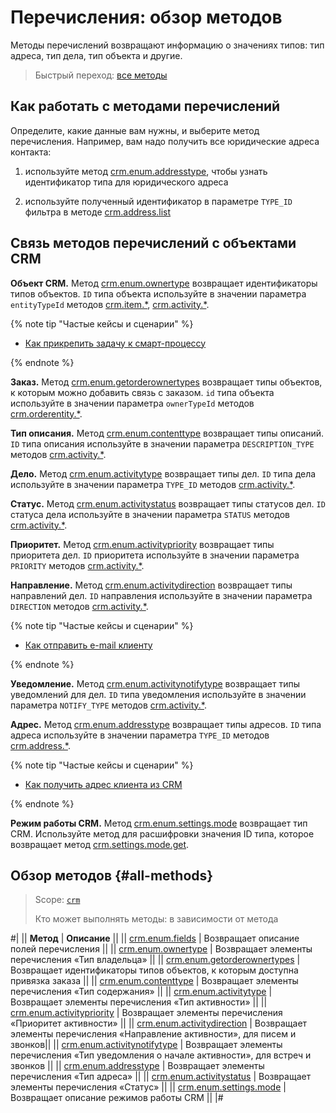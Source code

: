 # Перечисления: обзор методов

Методы перечислений возвращают информацию о значениях типов: тип адреса, тип дела, тип объекта и другие.

> Быстрый переход: [все методы](#all-methods) 

## Как работать с методами перечислений

Определите, какие данные вам нужны, и выберите метод перечисления. Например, вам надо получить все юридические адреса контакта:

1. используйте метод [crm.enum.addresstype](./crm-enum-address-type.md), чтобы узнать идентификатор типа для юридического адреса

2. используйте полученный идентификатор в параметре `TYPE_ID` фильтра в методе [crm.address.list](../../requisites/addresses/crm-address-list.md)

## Связь методов перечислений с объектами CRM

**Объект CRM.** Метод [crm.enum.ownertype](./crm-enum-owner-type.md) возвращает идентификаторы типов объектов. `ID` типа объекта используйте в значении параметра `entityTypeId` методов [crm.item.*](../../universal/index.md), [crm.activity.*](../../timeline/activities/index.md).

{% note tip "Частые кейсы и сценарии" %}

- [Как прикрепить задачу к смарт-процессу](../../../../tutorials/tasks/how-to-connect-task-to-spa.md)

{% endnote %}

**Заказ.** Метод [crm.enum.getorderownertypes](./crm-enum-get-order-owner-types.md) возвращает типы объектов, к которым можно добавить связь с заказом. `id` типа объекта используйте в значении параметра `ownerTypeId` методов [crm.orderentity.*](../../universal/order-entity/crm-order-entity-add.md).

**Тип описания.** Метод [crm.enum.contenttype](./crm-enum-content-type.md) возвращает типы описаний. `ID` типа описания используйте в значении параметра `DESCRIPTION_TYPE` методов [crm.activity.*](../../timeline/activities/index.md).

**Дело.** Метод [crm.enum.activitytype](./crm-enum-activity-type.md) возвращает типы дел. `ID` типа дела используйте в значении параметра `TYPE_ID` методов [crm.activity.*](../../timeline/activities/index.md).

**Статус.** Метод [crm.enum.activitystatus](./crm-enum-activity-status.md) возвращает типы статусов дел. `ID` статуса дела используйте в значении параметра `STATUS` методов [crm.activity.*](../../timeline/activities/index.md).

**Приоритет.** Метод [crm.enum.activitypriority](./crm-enum-activity-priority.md) возвращает типы приоритета дел. `ID` приоритета используйте в значении параметра `PRIORITY` методов [crm.activity.*](../../timeline/activities/index.md).

**Направление.** Метод [crm.enum.activitydirection](./crm-enum-activity-direction.md) возвращает типы направлений дел. `ID` направления используйте в значении параметра `DIRECTION` методов [crm.activity.*](../../timeline/activities/index.md).

{% note tip "Частые кейсы и сценарии" %}

- [Как отправить e-mail клиенту](../../../../tutorials/crm/how-to-add-crm-objects/how-to-send-email.md)

{% endnote %}

**Уведомление.** Метод [crm.enum.activitynotifytype](./crm-enum-activity-notify-type.md) возвращает типы уведомлений для дел. `ID` типа уведомления используйте в значении параметра `NOTIFY_TYPE` методов [crm.activity.*](../../timeline/activities/index.md).

**Адрес.** Метод [crm.enum.addresstype](./crm-enum-address-type.md) возвращает типы адресов. `ID` типа адреса используйте в значении параметра `TYPE_ID`  методов [crm.address.*](../../requisites/addresses/index.md).

{% note tip "Частые кейсы и сценарии" %}

- [Как получить адрес клиента из CRM](../../../../tutorials/crm/how-to-get-lists/how-to-get-address.md)

{% endnote %}

**Режим работы CRM.** Метод [crm.enum.settings.mode](./crm-enum-settings-mode.md) возвращает тип CRM. Используйте метод для расшифровки значения ID типа, которое возвращает метод [crm.settings.mode.get](../../crm-settings-mode-get.md).

## Обзор методов {#all-methods}

> Scope: [`crm`](../../../scopes/permissions.md)
>
> Кто может выполнять методы: в зависимости от метода

#|
|| **Метод** | **Описание** ||
|| [crm.enum.fields](./crm-enum-fields.md) | Возвращает описание полей перечисления ||
|| [crm.enum.ownertype](./crm-enum-owner-type.md) | Возвращает элементы перечисления «Тип владельца» ||
|| [crm.enum.getorderownertypes](./crm-enum-get-order-owner-types.md) | Возвращает идентификаторы типов объектов, к которым доступна привязка заказа ||
|| [crm.enum.contenttype](./crm-enum-content-type.md) | Возвращает элементы перечисления «Тип содержания» ||
|| [crm.enum.activitytype](./crm-enum-activity-type.md) | Возвращает элементы перечисления «Тип активности» ||
|| [crm.enum.activitypriority](./crm-enum-activity-priority.md) | Возвращает элементы перечисления «Приоритет активности» ||
|| [crm.enum.activitydirection](./crm-enum-activity-direction.md) | Возвращает элементы перечисления «Направление активности», для писем и звонков||
|| [crm.enum.activitynotifytype](./crm-enum-activity-notify-type.md) | Возвращает элементы перечисления «Тип уведомления о начале активности», для встреч и звонков ||
|| [crm.enum.addresstype](./crm-enum-address-type.md) | Возвращает элементы перечисления «Тип адреса» ||
|| [crm.enum.activitystatus](./crm-enum-activity-status.md) | Возвращает элементы перечисления «Статус» ||
|| [crm.enum.settings.mode](./crm-enum-settings-mode.md) | Возвращает описание режимов работы CRM ||
|#
